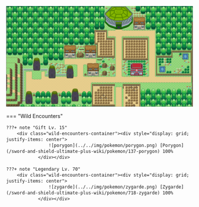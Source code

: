 <img src="../../img/routes/Turffield.png" alt="Turffield"/>

=== "Wild Encounters"


	???+ note "Gift Lv. 15"
		<div class="wild-encounters-container"><div style="display: grid; justify-items: center">
                    ![porygon](../../img/pokemon/porygon.png) [Porygon](/sword-and-shield-ultimate-plus-wiki/pokemon/137-porygon) 100%
                </div></div>

	???+ note "Legendary Lv. 70"
		<div class="wild-encounters-container"><div style="display: grid; justify-items: center">
                    ![zygarde](../../img/pokemon/zygarde.png) [Zygarde](/sword-and-shield-ultimate-plus-wiki/pokemon/718-zygarde) 100%
                </div></div>



